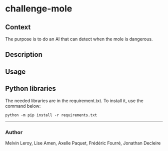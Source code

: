 # challenge-mole


## Context
The purpose is to do an AI that can detect when the mole is dangerous. 

## Description


## Usage


## Python libraries

The needed libraries are in the requirement.txt. To install it, use the command below:  

`python -m pip install -r requirements.txt`  



-----
### Author

Melvin Leroy, Lise Amen, Axelle Paquet, Frédéric Fourré, Jonathan Decleire

